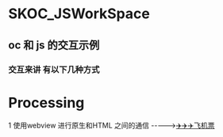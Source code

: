 # SKOC_JSWorkSpace
## oc 和 js 的交互示例
### 交互来讲 有以下几种方式





# Processing  
1 使用webview  进行原生和HTML 之间的通信 ----->[✈️✈️✈️飞机票](https://github.com/AlexanderYeah/SKOC_JSWorkSpace/blob/master/WebViewDemo/webview.md)

